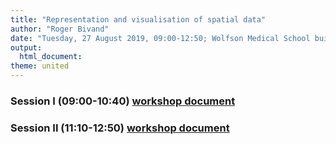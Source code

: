 ```yaml
---
title: "Representation and visualisation of spatial data"
author: "Roger Bivand"
date: "Tuesday, 27 August 2019, 09:00-12:50; Wolfson Medical School building Gannochy room"
output: 
  html_document:
theme: united
---
```


### Session I (09:00-10:40) [workshop document](https://rsbivand.github.io/geomed19-workshop/Geomed19_I.html)

### Session II (11:10-12:50) [workshop document](https://rsbivand.github.io/geomed19-workshop/Geomed19_II.html)
